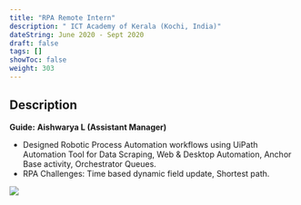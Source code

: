 ```yaml
---
title: "RPA Remote Intern"
description: " ICT Academy of Kerala (Kochi, India)"
dateString: June 2020 - Sept 2020
draft: false
tags: []
showToc: false
weight: 303
--- 
```


## Description
**Guide:** **Aishwarya L (Assistant Manager)** 

- Designed Robotic Process Automation workflows using UiPath Automation Tool for Data Scraping, Web & Desktop Automation, Anchor Base activity, Orchestrator Queues.
- RPA Challenges: Time based dynamic field update, Shortest path.

![](/experience/RPA/Uipath.jpeg#center)